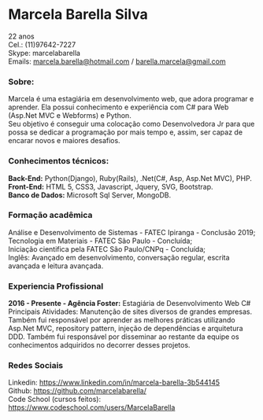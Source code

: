 # Marcela Barella Silva
22 anos</br>
Cel.: (11)97642-7227</br>
Skype: marcelabarella</br>
Emails: marcela.barella@hotmail.com / barella.marcela@gmail.com</br>

### Sobre:
Marcela é uma estagiária em desenvolvimento web, que adora programar e aprender. 
Ela possui conhecimento e experiência com C# para Web (Asp.Net MVC e Webforms) e Python.</br>
Seu objetivo é conseguir uma colocação como Desenvolvedora Jr para que possa se dedicar a programação por mais tempo e, assim, ser capaz de encarar novos e maiores desafios.

### Conhecimentos técnicos:
**Back-End:** Python(Django), Ruby(Rails), .Net(C#, Asp, Asp.Net MVC), PHP.</br>
**Front-End:** HTML 5, CSS3, Javascript, Jquery, SVG, Bootstrap.</br>
**Banco de Dados:** Microsoft Sql Server, MongoDB.</br>

### Formação acadêmica
Análise e Desenvolvimento de Sistemas - FATEC Ipiranga - Conclusão 2019;</br>
Tecnologia em Materiais - FATEC São Paulo - Concluída;</br>
Iniciação cientifica pela FATEC São Paulo/CNPq - Concluída;</br>
Inglês: Avançado em desenvolvimento, conversação regular, escrita avançada e leitura avançada.</br> 

### Experiencia Profissional
**2016 - Presente - Agência Foster:** Estagiária de Desenvolvimento Web C#</br>
Principais Atividades: Manutenção de sites diversos de grandes empresas. Também fui responsável por aprender as melhores práticas utilizando Asp.Net MVC, repository pattern, injeção de dependências e arquitetura DDD. Também fui responsável por disseminar ao restante da equipe os conhecimentos adquiridos no decorrer desses projetos.</br>

### Redes Sociais
Linkedin: https://www.linkedin.com/in/marcela-barella-3b544145</br>
Github: https://github.com/marcelabarella/</br>
Code School (cursos feitos): https://www.codeschool.com/users/MarcelaBarella
